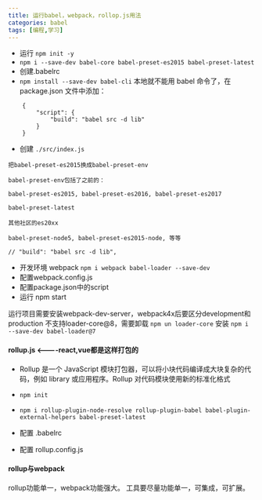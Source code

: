 ```yaml
---
title: 运行babel，webpack，rollop.js用法
categories: babel
tags: [编程,学习]
---
```


- 运行 `npm init -y`
- `npm i --save-dev babel-core babel-preset-es2015 babel-preset-latest`
- 创建.babelrc
- `npm install --save-dev babel-cli`
本地就不能用 babel 命令了，在 package.json 文件中添加：
```
    {
        "script": {
            "build": "babel src -d lib"
        }
    }
```
- 创建 `./src/index.js`
~~~
把babel-preset-es2015换成babel-preset-env

babel-preset-env包括了之前的：

babel-preset-es2015, babel-preset-es2016, babel-preset-es2017

babel-preset-latest

其他社区的es20xx

babel-preset-node5, babel-preset-es2015-node, 等等

// "build": "babel src -d lib",
~~~


- 开发环境 webpack
`npm i webpack babel-loader --save-dev`
- 配置webpack.config.js
- 配置package.json中的script
- 运行 npm start


运行项目需要安装webpack-dev-server，webpack4x后要区分development和production
不支持loader-core@8，需要卸载
`npm un loader-core`
安装
`npm i --save-dev babel-loader@7 `



#### rollup.js   <----react,vue都是这样打包的
- Rollup 是一个 JavaScript 模块打包器，可以将小块代码编译成大块复杂的代码，例如 library 或应用程序。Rollup 对代码模块使用新的标准化格式

- `npm init`
- `npm i rollup-plugin-node-resolve rollup-plugin-babel babel-plugin-external-helpers babel-preset-latest`
- 配置 .babelrc
- 配置 rollup.config.js

#### rollup与webpack
rollup功能单一，webpack功能强大。
工具要尽量功能单一，可集成，可扩展。
